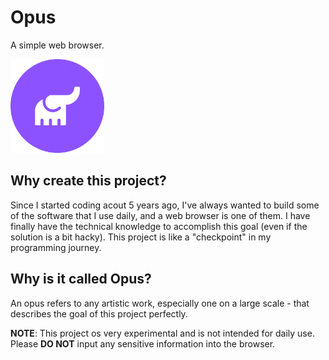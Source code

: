# Opus
A simple web browser.

<img alt="Opus Logo"  width="150" height="150" src="./public/assets/Opus Browser Log.png">


## Why create this project?
Since I started coding acout 5 years ago, I've always wanted to build some of the software that I use daily, and a web browser is one of them. I have finally have the technical knowledge to accomplish this goal (even if the solution is a bit hacky). This project is like a "checkpoint" in my programming journey.

## Why is it called Opus?
An opus refers to any artistic work, especially one on a large scale - that describes the goal of this project perfectly.

**NOTE**: This project os very experimental and is not intended for daily use. Please **DO NOT** input any sensitive information into the browser.